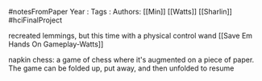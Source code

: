 #notesFromPaper
Year   :
Tags   :
Authors: [[Min]] [[Watts]] [[Sharlin]]
#hciFinalProject

recreated lemmings, but this time with a physical control wand [[Save Em Hands On Gameplay-Watts]]

napkin chess: a game of chess where it's augmented on a piece of paper. The game can be folded up, put away, and then unfolded to resume
